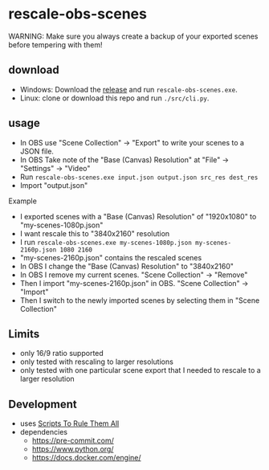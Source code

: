 # rescale-obs-scenes

WARNING: Make sure you always create a backup of your exported scenes before tempering with them!

## download

-   Windows: Download the [release](https://github.com/robkorv/rescale-obs-scenes/releases) and run `rescale-obs-scenes.exe`.
-   Linux: clone or download this repo and run `./src/cli.py`.

## usage

-   In OBS use "Scene Collection" -> "Export" to write your scenes to a JSON file.
-   In OBS Take note of the "Base (Canvas) Resolution" at "File" -> "Settings" -> "Video"
-   Run `rescale-obs-scenes.exe input.json output.json src_res dest_res`
-   Import "output.json"

Example

-   I exported scenes with a "Base (Canvas) Resolution" of "1920x1080" to "my-scenes-1080p.json"
-   I want rescale this to "3840x2160" resolution
-   I run `rescale-obs-scenes.exe my-scenes-1080p.json my-scenes-2160p.json 1080 2160`
-   "my-scenes-2160p.json" contains the rescaled scenes
-   In OBS I change the "Base (Canvas) Resolution" to "3840x2160"
-   In OBS I remove my current scenes. "Scene Collection" -> "Remove"
-   Then I import "my-scenes-2160p.json" in OBS. "Scene Collection" -> "Import"
-   Then I switch to the newly imported scenes by selecting them in "Scene Collection"

## Limits

-   only 16/9 ratio supported
-   only tested with rescaling to larger resolutions
-   only tested with one particular scene export that I needed to rescale to a larger resolution

## Development

-   uses [Scripts To Rule Them All](https://github.com/github/scripts-to-rule-them-all)
-   dependencies
    -   https://pre-commit.com/
    -   https://www.python.org/
    -   https://docs.docker.com/engine/
